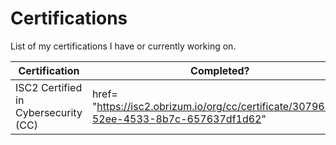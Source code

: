 # Certifications 

List of my certifications I have or currently working on.

| Certification | Completed? | Link |
|---- |----  | ---- |
| ISC2 Certified in Cybersecurity (CC)| href= "https://isc2.obrizum.io/org/cc/certificate/3079679f-52ee-4533-8b7c-657637df1d62" |
